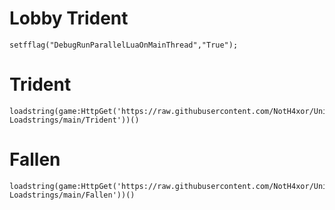 # Lobby Trident
```
setfflag("DebugRunParallelLuaOnMainThread","True");
```

# Trident
```
loadstring(game:HttpGet('https://raw.githubusercontent.com/NotH4xor/Universal-Loadstrings/main/Trident'))()
```

# Fallen
```
loadstring(game:HttpGet('https://raw.githubusercontent.com/NotH4xor/Universal-Loadstrings/main/Fallen'))()
```
